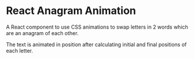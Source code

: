 # React Anagram Animation

A React component to use CSS animations to swap letters in 2 words which are an anagram of each other.

The text is animated in position after calculating initial and final positions of each letter.
